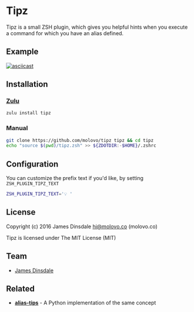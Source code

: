 # Tipz

Tipz is a small ZSH plugin, which gives you helpful hints when you execute a command for which you have an alias defined.

## Example

[![asciicast](https://asciinema.org/a/4xlg93jg6dw9z20wn4supy4ru.png)](https://asciinema.org/a/4xlg93jg6dw9z20wn4supy4ru)

## Installation

### [Zulu](https://github.com/zulu-zsh/zulu)

```sh
zulu install tipz
```

### Manual

```sh
git clone https://github.com/molovo/tipz tipz && cd tipz
echo "source $(pwd)/tipz.zsh" >> ${ZDOTDIR:-$HOME}/.zshrc
```

## Configuration

You can customize the prefix text if you'd like, by setting `ZSH_PLUGIN_TIPZ_TEXT`

```sh
ZSH_PLUGIN_TIPZ_TEXT='💡 '
```

## License

Copyright (c) 2016 James Dinsdale <hi@molovo.co> (molovo.co)

Tipz is licensed under The MIT License (MIT)

## Team

* [James Dinsdale](http://molovo.co)

## Related

* **[alias-tips](https://github.com/djui/alias-tips)** - A Python implementation of the same concept  
